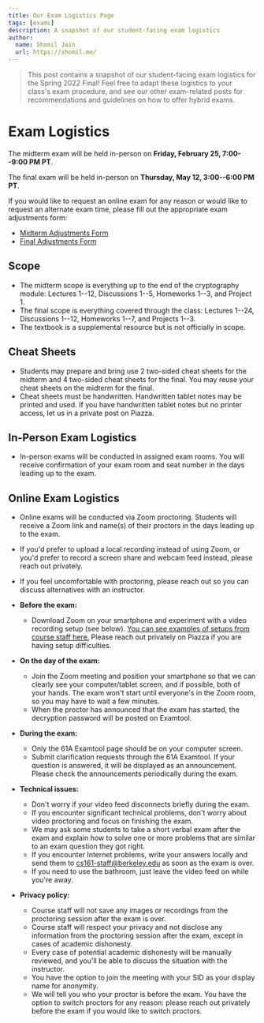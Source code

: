 ```yaml
---
title: Our Exam Logistics Page
tags: [exams]
description: A snapshot of our student-facing exam logistics
author:
  name: Shomil Jain
  url: https://shomil.me/
---
```


> This post contains a snapshot of our student-facing exam logistics for the Spring 2022 Final! Feel free to adapt these logistics to your class's exam procedure, and see our other exam-related posts for recommendations and guidelines on how to offer hybrid exams.

# Exam Logistics

The midterm exam will be held in-person on **Friday, February 25, 7:00--9:00 PM PT**.

The final exam will be held in-person on **Thursday, May 12, 3:00--6:00 PM PT**.

If you would like to request an online exam for any reason or would like to request an alternate exam time, please fill out the appropriate exam adjustments form:

* [Midterm Adjustments Form](https://docs.google.com/forms/d/e/1FAIpQLSfJihSCSN9IH0T7pYKhFAKTmPvkHSHbLB6q11ldh-bsirWAow/viewform)
* [Final Adjustments Form](https://docs.google.com/forms/d/e/1FAIpQLScYez78x1RX50mxVcTFQbGfMbTYwYQVoBtk3QSGCgUGJDazGQ/viewform)

## Scope

* The midterm scope is everything up to the end of the cryptography module: Lectures 1--12, Discussions 1--5, Homeworks 1--3, and Project 1.
* The final scope is everything covered through the class: Lectures 1--24, Discussions 1--12, Homeworks 1--7, and Projects 1--3.
* The textbook is a supplemental resource but is not officially in scope.

## Cheat Sheets

* Students may prepare and bring use 2 two-sided cheat sheets for the midterm and 4 two-sided cheat sheets for the final. You may reuse your cheat sheets on the midterm for the final.
* Cheat sheets must be handwritten. Handwritten tablet notes may be printed and used. If you have handwritten tablet notes but no printer access, let us in a private post on Piazza.

## In-Person Exam Logistics

* In-person exams will be conducted in assigned exam rooms. You will receive confirmation of your exam room and seat number in the days leading up to the exam.

## Online Exam Logistics

* Online exams will be conducted via Zoom proctoring. Students will receive a Zoom link and name(s) of their proctors in the days leading up to the exam.
* If you'd prefer to upload a local recording instead of using Zoom, or you'd prefer to record a screen share and webcam feed instead, please reach out privately.
* If you feel uncomfortable with proctoring, please reach out so you can discuss alternatives with an instructor.

* **Before the exam:**
  * Download Zoom on your smartphone and experiment with a video recording setup (see below). [You can see examples of setups from course staff here.](/sample-setups.html) Please reach out privately on Piazza if you are having setup difficulties.
* **On the day of the exam:**
  * Join the Zoom meeting and position your smartphone so that we can clearly see your computer/tablet screen, and if possible, both of your hands. The exam won't start until everyone's in the Zoom room, so you may have to wait a few minutes.
  * When the proctor has announced that the exam has started, the decryption password will be posted on Examtool.
* **During the exam:**
  * Only the 61A Examtool page should be on your computer screen.
  * Submit clarification requests through the 61A Examtool. If your question is answered, it will be displayed as an announcement. Please check the announcements periodically during the exam.
* **Technical issues:**
  * Don't worry if your video feed disconnects briefly during the exam.
  * If you encounter significant technical problems, don't worry about video proctoring and focus on finishing the exam.
  * We may ask some students to take a short verbal exam after the exam and explain how to solve one or more problems that are similar to an exam question they got right.
  * If you encounter Internet problems, write your answers locally and send them to cs161-staff@berkeley.edu as soon as the exam is over.
  * If you need to use the bathroom, just leave the video feed on while you're away.
* **Privacy policy:**
  * Course staff will not save any images or recordings from the proctoring session after the exam is over.
  * Course staff will respect your privacy and not disclose any information from the proctoring session after the exam, except in cases of academic dishonesty.
  * Every case of potential academic dishonesty will be manually reviewed, and you'll be able to discuss the situation with the instructor.
  * You have the option to join the meeting with your SID as your display name for anonymity.
  * We will tell you who your proctor is before the exam. You have the option to switch proctors for any reason: please reach out privately before the exam if you would like to switch proctors.